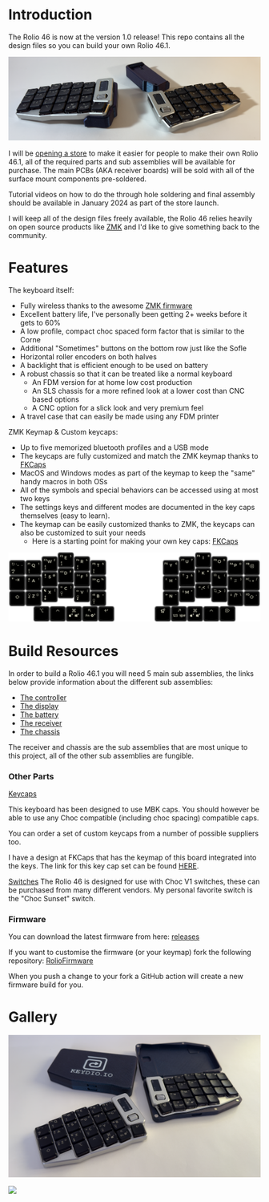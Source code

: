 # Introduction
The Rolio 46 is now at the version 1.0 release! This repo contains all the design files so you can build your own Rolio 46.1.

![CNC 1.0 With travel Case](images/main.png?raw=true "CNC 1.0 With travel Case")

I will be [opening a store](https://keydio.io) to make it easier for people to make their own Rolio 46.1, all of the required parts and sub assemblies will be available for purchase. The main PCBs (AKA receiver boards) will be sold with all of the surface mount components pre-soldered.

Tutorial videos on how to do the through hole soldering and final assembly should be available in January 2024 as part of the store launch.

I will keep all of the design files freely available, the Rolio 46 relies heavily on open source products like [ZMK](https://zmk.dev) and I'd like to give something back to the community.

# Features
The keyboard itself:
- Fully wireless thanks to the awesome [ZMK firmware](https://zmk.dev)
- Excellent battery life, I've personally been getting 2+ weeks before it gets to 60%
- A low profile, compact choc spaced form factor that is similar to the Corne
- Additional "Sometimes" buttons on the bottom row just like the Sofle
- Horizontal roller encoders on both halves
- A backlight that is efficient enough to be used on battery
- A robust chassis so that it can be treated like a normal keyboard
  - An FDM version for at home low cost production
  - An SLS chassis for a more refined look at a lower cost than CNC based options
  - A CNC option for a slick look and very premium feel
- A travel case that can easily be made using any FDM printer

ZMK Keymap & Custom keycaps:
- Up to five memorized bluetooth profiles and a USB mode
- The keycaps are fully customized and match the ZMK keymap thanks to [FKCaps](https://fkcaps.com/custom/FGE2DW)
- MacOS and Windows modes as part of the keymap to keep the "same" handy macros in both OSs
- All of the symbols and special behaviors can be accessed using at most two keys
- The settings keys and different modes are documented in the key caps themselves (easy to learn).
- The keymap can be easily customized thanks to ZMK, the keycaps can also be customized to suit your needs
   - Here is a starting point for making your own key caps: [FKCaps](https://fkcaps.com/custom/FGE2DW)

[![Version 1.0 Key Caps](images/key_legend.png?raw=true "Version 1.0 Key Caps")](https://fkcaps.com/custom/FGE2DW)


# Build Resources
In order to build a Rolio 46.1 you will need 5 main sub assemblies, the links below provide information about the different sub assemblies:
 * [The controller](doc/controller.md)
 * [The display](doc/display.md)
 * [The battery](doc/battery.md)
 * [The receiver](pcb/README.md)
 * [The chassis](chassis/README.md)

The receiver and chassis are the sub assemblies that are most unique to this project, all of the other sub assemblies are fungible.


### Other Parts

<ins>Keycaps</ins>

This keyboard has been designed to use MBK caps. You should however be able to use any Choc compatible (including choc spacing) compatible caps.

You can order a set of custom keycaps from a number of possible suppliers too.

I have a design at FKCaps that has the keymap of this board integrated into the keys. The link for this key cap set can be found [HERE](https://fkcaps.com/custom/FGE2DW).


<ins>Switches</ins>
The Rolio 46 is designed for use with Choc V1 switches, these can be purchased from many different vendors. My personal favorite switch is the "Choc Sunset" switch.

### Firmware

You can download the latest firmware from here: [releases](https://github.com/MickiusMousius/RolioKeyboard/releases)

If you want to customise the firmware (or your keymap) fork the following repository: [RolioFirmware](https://github.com/MickiusMousius/RolioFirmware)

When you push a change to your fork a GitHub action will create a new firmware build for you.

# Gallery

![](images/case.png)

![](images/all_three.png)
